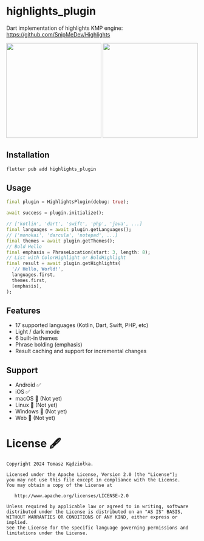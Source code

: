 # highlights_plugin

Dart implementation of highlights KMP engine:  
https://github.com/SnipMeDev/Highlights

<img width="250" src="https://github.com/user-attachments/assets/e28639c1-e1a5-47d2-9a39-d1a3f2973651"/>
<img width="250" src="https://github.com/user-attachments/assets/2a0239b5-bacd-4173-9d8b-697ef37fba05"/>

## Installation
```sh
flutter pub add highlights_plugin
```

## Usage
```dart
final plugin = HighlightsPlugin(debug: true);

await success = plugin.initialize();
```

```dart
// ['kotlin', 'dart', 'swift', 'php', 'java', ...]
final languages = await plugin.getLanguages();
// ['monokai', 'darcula', 'notepad', ...]
final themes = await plugin.getThemes();
// Bold Hello
final emphasis = PhraseLocation(start: 3, length: 8);
// List with ColorHighlight or BoldHighlight  
final result = await plugin.getHighlights(
  '// Hello, World!',
  languages.first,
  themes.first,
  [emphasis],
);
```

## Features
- 17 supported languages (Kotlin, Dart, Swift, PHP, etc)
- Light / dark mode
- 6 built-in themes
- Phrase bolding (emphasis)
- Result caching and support for incremental changes

## Support

- Android ✅
- iOS ✅
- macOS 🔴 (Not yet)
- Linux 🔴 (Not yet)
- Windows 🔴 (Not yet)
- Web 🔴 (Not yet)

License 🖋️
=======

    Copyright 2024 Tomasz Kądziołka.

    Licensed under the Apache License, Version 2.0 (the "License");
    you may not use this file except in compliance with the License.
    You may obtain a copy of the License at

       http://www.apache.org/licenses/LICENSE-2.0

    Unless required by applicable law or agreed to in writing, software
    distributed under the License is distributed on an "AS IS" BASIS,
    WITHOUT WARRANTIES OR CONDITIONS OF ANY KIND, either express or implied.
    See the License for the specific language governing permissions and
    limitations under the License.

